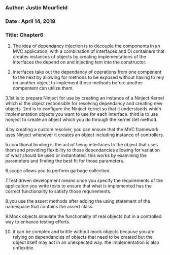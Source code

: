 ### Author: Justin Mourfield
### Date : April 14, 2018
### Title: Chapter6


1. The idea of dependancy injection is to decouple the components in an MVC application, with a combination of interfaces and DI containers that creates instances of objects by creating implementations of the interfaces the depend on and injecting tem into the constructor. 

2. interfaces take out the dependancy of operations from one compenent to the next by allowing for methods to be exposed without having to rely on another object to implement those methods before another compentent can utilize them. 

3.1st is to prepare Ninject for use by creating an instance of a Ninject Kernel which is the object responsible for resolving dependancy and creating new objects. 2nd is to configure the Ninject kernel so that it understands which implementation objects you want to use for each interface. third is to use nonject to create an object which you do through the kernel Get method.

4.by creating a custom resolver, you can ensure that the MVC framework uses Ninject whenever it creates an object including instance of controllers. 

5.conditional binding is the act of tieing interfaces to the object that uses them and providing flexibility to those dependancies allowing for variation of what should be used or instantiated. this works by examining the parameters and finding the best fit for those parameters.  

6.scope allows you to perform garbage collection.

7.Test driven development means once you specify the requirements of the application you write tests to ensure that what is implemented has the correct functionality to satisfy those requirements. 

8.you use the assert methods after adding the using statement of the namespace that contains the assert class. 

9.Mock objects simulate the functionality of real objects but in a controlled way to enhance testing efforts. 

10. it can be complex and brittle without mock objects because you are relying on dependancies of objects that need to be created but the object itself may act in an unexpected way. the implementation is also unflexible. 
